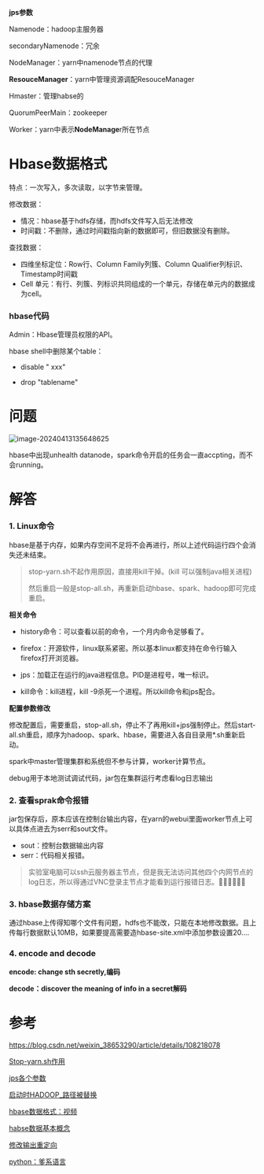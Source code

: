 **jps参数**

Namenode：hadoop主服务器

secondaryNamenode：冗余

NodeManager：yarn中namenode节点的代理

**ResouceManager**：yarn中管理资源调配ResouceManager

Hmaster：管理habse的

QuorumPeerMain：zookeeper

Worker：yarn中表示**NodeManage**r所在节点

# Hbase数据格式

特点：一次写入，多次读取，以字节来管理。

修改数据：

* 情况：hbase基于hdfs存储，而hdfs文件写入后无法修改
* 时间戳：不删除，通过时间戳指向新的数据即可，但旧数据没有删除。

查找数据：

* 四维坐标定位：Row行、Column Family列簇、Column Qualifier列标识、Timestamp时间戳
* Cell 单元：有行、列簇、列标识共同组成的一个单元，存储在单元内的数据成为cell。

### hbase代码

Admin：Hbase管理员权限的API。

hbase shell中删除某个table：

* disable "   xxx"

* drop  "tablename"

# 问题

![image-20240413135648625](C:\Users\22779\AppData\Roaming\Typora\typora-user-images\image-20240413135648625.png)

hbase中出现unhealth datanode，spark命令开启的任务会一直accpting，而不会running。

# 解答

### 1. Linux命令

hbase是基于内存，如果内存空间不足将不会再进行，所以上述代码运行四个会消失还未结束。

> stop-yarn.sh不起作用原因，直接用kill干掉。(kill 可以强制java相关进程)
>
> 然后重启一般是stop-all.sh，再重新启动hbase、spark、hadoop即可完成重启。

**相关命令**

* history命令：可以查看以前的命令，一个月内命令足够看了。

* firefox：开源软件，linux联系紧密。所以基本linux都支持在命令行输入firefox打开浏览器。

* jps：加载正在运行的java进程信息。PID是进程号，唯一标识。

* kill命令：kill进程，kill -9杀死一个进程。所以kill命令和jps配合。

**配置参数修改**

修改配置后，需要重启，stop-all.sh，停止不了再用kill+jps强制停止。然后start-all.sh重启，顺序为hadoop、spark、hbase，需要进入各自目录用*.sh重新启动。

spark中master管理集群和系统但不参与计算，worker计算节点。

debug用于本地测试调试代码，jar包在集群运行考虑看log日志输出

### 2. 查看sprak命令报错

jar包保存后，原本应该在控制台输出内容，在yarn的webui里面worker节点上可以具体点进去为serr和sout文件。

* sout：控制台数据输出内容
* serr：代码相关报错。

> 实验室电脑可以ssh云服务器主节点，但是我无法访问其他四个内网节点的log日志，所以得通过VNC登录主节点才能看到运行报错日志。🤣🤣🤣🤣🤣🤣

### 3. hbase数据存储方案

通过hbase上传得知哪个文件有问题，hdfs也不能改，只能在本地修改数据。且上传每行数据默认10MB，如果要提高需要造hbase-site.xml中添加参数设置20....

###  4. encode and decode

**encode: change sth secretly,编码**

**decode：discover the meaning of info in a secret解码**



# 参考

https://blog.csdn.net/weixin_38653290/article/details/108218078

[Stop-yarn.sh作用](https://developer.aliyun.com/ask/365351)

[jps各个参数](https://blog.csdn.net/zxl646801924/article/details/84788707#:~:text=1.Namenode,%E7%9A%84%E5%85%83%E6%95%B0%E6%8D%AE(metadata)%E3%80%82)

[启动时HADOOP_路径被替换](https://blog.csdn.net/weixin_41485724/article/details/105254009)

[hbase数据格式：视频](https://www.bilibili.com/video/BV1kJ411J77b/?spm_id_from=333.337.search-card.all.click&vd_source=b61ce8d81a5e8e82447077f84ae7352a)

[habse数据基本概念](https://andr-robot.github.io/HBase%E5%9F%BA%E7%A1%80%E6%9E%B6%E6%9E%84/)

[修改输出重定向](http://lxw1234.com/archives/2015/05/205.htm)

[python：爹系语言](https://www.cnblogs.com/wenBlog/p/8441231.html)